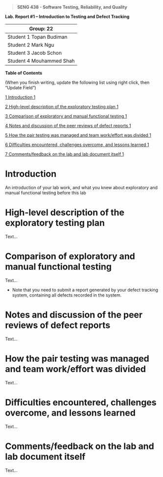 >   **SENG 438 - Software Testing, Reliability, and Quality**

**Lab. Report \#1 – Introduction to Testing and Defect Tracking**

| Group: 22      |
|-----------------|
| Student 1 Topan Budiman |   
| Student 2 Mark Ngu               |   
| Student 3 Jacob Schon                |   
| Student 4 Mouhammed Shah                  |   


**Table of Contents**

(When you finish writing, update the following list using right click, then
“Update Field”)

[1 Introduction	1](#_Toc439194677)

[2 High-level description of the exploratory testing plan	1](#_Toc439194678)

[3 Comparison of exploratory and manual functional testing	1](#_Toc439194679)

[4 Notes and discussion of the peer reviews of defect reports	1](#_Toc439194680)

[5 How the pair testing was managed and team work/effort was
divided	1](#_Toc439194681)

[6 Difficulties encountered, challenges overcome, and lessons
learned	1](#_Toc439194682)

[7 Comments/feedback on the lab and lab document itself	1](#_Toc439194683)

# Introduction

An introduction of your lab work, and what you knew about exploratory and manual
functional testing before this lab

# High-level description of the exploratory testing plan

Text…

# Comparison of exploratory and manual functional testing

Text…

-   Note that you need to submit a report generated by your defect tracking
    system, containing all defects recorded in the system.

# Notes and discussion of the peer reviews of defect reports

Text…

# How the pair testing was managed and team work/effort was divided 

Text…

# Difficulties encountered, challenges overcome, and lessons learned

Text…

# Comments/feedback on the lab and lab document itself

Text…
